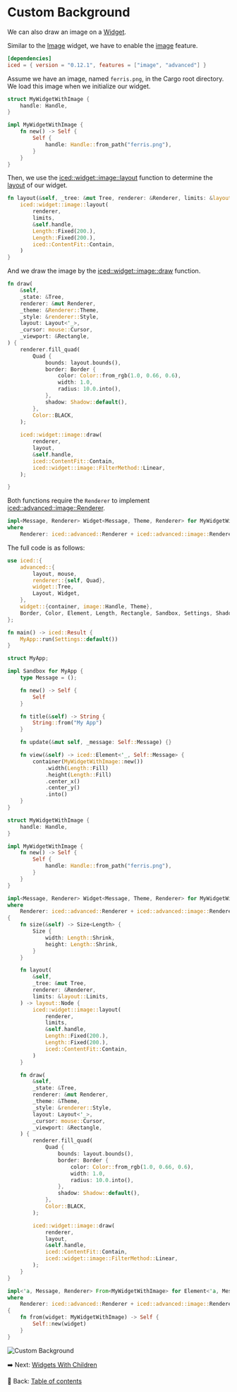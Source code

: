 # Custom Background

We can also draw an image on a [Widget](https://docs.rs/iced/0.12.1/iced/advanced/widget/trait.Widget.html).

Similar to the [Image](https://docs.rs/iced/0.12.1/iced/widget/image/struct.Image.html) widget, we have to enable the [image](https://docs.rs/crate/iced/latest/features#image) feature.

```toml
[dependencies]
iced = { version = "0.12.1", features = ["image", "advanced"] }
```

Assume we have an image, named `ferris.png`,  in the Cargo root directory.
We load this image when we initialize our widget.

```rust
struct MyWidgetWithImage {
    handle: Handle,
}

impl MyWidgetWithImage {
    fn new() -> Self {
        Self {
            handle: Handle::from_path("ferris.png"),
        }
    }
}
```

Then, we use the [iced::widget::image::layout](https://docs.rs/iced/0.12.1/iced/widget/image/fn.layout.html) function to determine the [layout](https://docs.rs/iced/0.12.1/iced/advanced/widget/trait.Widget.html#tymethod.layout) of our widget.

```rust
fn layout(&self, _tree: &mut Tree, renderer: &Renderer, limits: &layout::Limits) -> layout::Node {
    iced::widget::image::layout(
        renderer,
        limits,
        &self.handle,
        Length::Fixed(200.),
        Length::Fixed(200.),
        iced::ContentFit::Contain,
    )
}
```

And we draw the image by the [iced::widget::image::draw](https://docs.rs/iced/0.12.1/iced/widget/image/fn.draw.html) function.

```rust
fn draw(
    &self,
    _state: &Tree,
    renderer: &mut Renderer,
    _theme: &Renderer::Theme,
    _style: &renderer::Style,
    layout: Layout<'_>,
    _cursor: mouse::Cursor,
    _viewport: &Rectangle,
) {
    renderer.fill_quad(
		Quad {
			bounds: layout.bounds(),
			border: Border {
				color: Color::from_rgb(1.0, 0.66, 0.6),
				width: 1.0,
				radius: 10.0.into(),
			},
			shadow: Shadow::default(),
		},
		Color::BLACK,
    );
	
	iced::widget::image::draw(
		renderer,
		layout,
		&self.handle,
		iced::ContentFit::Contain,
		iced::widget::image::FilterMethod::Linear,
	);

}
```

Both functions require the `Renderer` to implement [iced::advanced::image::Renderer](https://docs.rs/iced/0.12.1/iced/advanced/image/trait.Renderer.html).

```rust
impl<Message, Renderer> Widget<Message, Theme, Renderer> for MyWidgetWithImage
where
    Renderer: iced::advanced::Renderer + iced::advanced::image::Renderer<Handle = Handle>,
```

The full code is as follows:

```rust
use iced::{
    advanced::{
        layout, mouse,
        renderer::{self, Quad},
        widget::Tree,
        Layout, Widget,
    },
    widget::{container, image::Handle, Theme},
    Border, Color, Element, Length, Rectangle, Sandbox, Settings, Shadow, Size,
};

fn main() -> iced::Result {
    MyApp::run(Settings::default())
}

struct MyApp;

impl Sandbox for MyApp {
    type Message = ();

    fn new() -> Self {
        Self
    }

    fn title(&self) -> String {
        String::from("My App")
    }

    fn update(&mut self, _message: Self::Message) {}

    fn view(&self) -> iced::Element<'_, Self::Message> {
        container(MyWidgetWithImage::new())
            .width(Length::Fill)
            .height(Length::Fill)
            .center_x()
            .center_y()
            .into()
    }
}

struct MyWidgetWithImage {
    handle: Handle,
}

impl MyWidgetWithImage {
    fn new() -> Self {
        Self {
            handle: Handle::from_path("ferris.png"),
        }
    }
}

impl<Message, Renderer> Widget<Message, Theme, Renderer> for MyWidgetWithImage
where
    Renderer: iced::advanced::Renderer + iced::advanced::image::Renderer<Handle = Handle>,
{
    fn size(&self) -> Size<Length> {
        Size {
            width: Length::Shrink,
            height: Length::Shrink,
        }
    }

    fn layout(
        &self,
        _tree: &mut Tree,
        renderer: &Renderer,
        limits: &layout::Limits,
    ) -> layout::Node {
        iced::widget::image::layout(
            renderer,
            limits,
            &self.handle,
            Length::Fixed(200.),
            Length::Fixed(200.),
            iced::ContentFit::Contain,
        )
    }

    fn draw(
        &self,
        _state: &Tree,
        renderer: &mut Renderer,
        _theme: &Theme,
        _style: &renderer::Style,
        layout: Layout<'_>,
        _cursor: mouse::Cursor,
        _viewport: &Rectangle,
    ) {
        renderer.fill_quad(
            Quad {
                bounds: layout.bounds(),
                border: Border {
                    color: Color::from_rgb(1.0, 0.66, 0.6),
                    width: 1.0,
                    radius: 10.0.into(),
                },
                shadow: Shadow::default(),
            },
            Color::BLACK,
        );

        iced::widget::image::draw(
            renderer,
            layout,
            &self.handle,
            iced::ContentFit::Contain,
            iced::widget::image::FilterMethod::Linear,
        );
    }
}

impl<'a, Message, Renderer> From<MyWidgetWithImage> for Element<'a, Message, Theme, Renderer>
where
    Renderer: iced::advanced::Renderer + iced::advanced::image::Renderer<Handle = Handle>,
{
    fn from(widget: MyWidgetWithImage) -> Self {
        Self::new(widget)
    }
}
```

![Custom Background](./pic/custom_background.png)

:arrow_right:  Next: [Widgets With Children](./widgets_with_children.md)

:blue_book: Back: [Table of contents](./../README.md)
